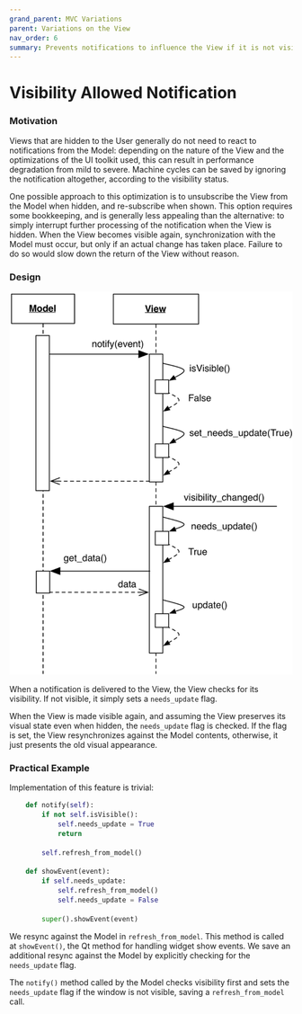 ```yaml
---
grand_parent: MVC Variations
parent: Variations on the View
nav_order: 6
summary: Prevents notifications to influence the View if it is not visible.
---
```

# Visibility Allowed Notification

### Motivation

Views that are hidden to the User generally do not need to react to notifications
from the Model: depending on the nature of the View and the optimizations of the
UI toolkit used, this can result in performance degradation from mild to severe. 
Machine cycles can be saved by ignoring the notification altogether, according to
the visibility status. 

One possible approach to this optimization is to unsubscribe the View from the 
Model when hidden, and re-subscribe when shown. This option requires some 
bookkeeping, and is generally less appealing than the alternative:
to simply interrupt further processing of the notification when the View is hidden.
When the View becomes visible again, synchronization with the Model must occur, 
but only if an actual change has taken place. Failure to do so would slow down the
return of the View without reason.

### Design

<p align="center">
    <img src="images/visibility_allowed_notifications/visibility_allowed_notifications.png">
</p>

When a notification is delivered to the View, the View checks for its visibility.
If not visible, it simply sets a `needs_update` flag.

When the View is made visible again, and assuming the View preserves
its visual state even when hidden, the `needs_update` flag is checked. 
If the flag is set, the View resynchronizes against the Model contents,
otherwise, it just presents the old visual appearance.

### Practical Example

Implementation of this feature is trivial:

```python
    def notify(self):
        if not self.isVisible():
            self.needs_update = True
            return

        self.refresh_from_model()

    def showEvent(event):
        if self.needs_update:
            self.refresh_from_model()
            self.needs_update = False

        super().showEvent(event)
```

We resync against the Model in ``refresh_from_model``. This method is called at
``showEvent()``, the Qt method for handling widget show events. We save an
additional resync against the Model by explicitly checking for the
``needs_update`` flag.

The ``notify()`` method called by the Model checks visibility first and sets
the ``needs_update`` flag if the window is not visible, saving a
``refresh_from_model`` call.
        
            
